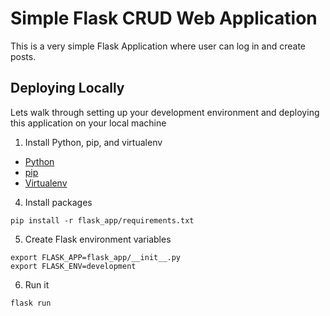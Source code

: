 # Simple Flask CRUD Web Application
This is a very simple Flask Application where user can log in and create posts.

## Deploying Locally
Lets walk through setting up your development environment and deploying this application on your local machine

1. Install Python, pip, and virtualenv
  - [Python](https://www.python.org/)
  - [pip](https://pip.pypa.io/en/stable/installing/)
  - [Virtualenv](https://virtualenv.pypa.io/en/latest/installation/)

4. Install packages
```
pip install -r flask_app/requirements.txt
```
5. Create Flask environment variables
```
export FLASK_APP=flask_app/__init__.py
export FLASK_ENV=development
```
6. Run it
```
flask run
```

